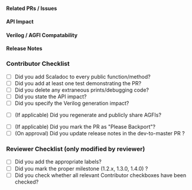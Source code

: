 <!-- Provide a brief description of the PR -->

#### Related PRs / Issues

<!-- List any related issues here -->

#### API Impact

<!-- How would this affect the current API? Does this add, extend, deprecate, remove, or break any existing API? -->

#### Verilog / AGFI Compatability

<!-- Does this change any generated Verilog, or the simulator memory map?  -->

#### Release Notes

<!-- You'll copy text from here to the dev-to-master PR.  -->

### Contributor Checklist

- [ ] Did you add Scaladoc to every public function/method?
- [ ] Did you add at least one test demonstrating the PR?
- [ ] Did you delete any extraneous prints/debugging code?
- [ ] Did you state the API impact?
- [ ] Did you specify the Verilog generation impact?
<!-- Do this if this PR changes verilog or breaks the default AGFIs -->
- [ ] (If applicable) Did you regenerate and publicly share AGFIs?
<!-- Do this if this PR is a bugfix that should be applied to master -->
- [ ] (If applicable) Did you mark the PR as "Please Backport"?
- [ ] (On approval) Did you update release notes in the dev-to-master PR ?

### Reviewer Checklist (only modified by reviewer)
- [ ] Did you add the appropriate labels?
- [ ] Did you mark the proper milestone (1.2.x, 1.3.0, 1.4.0) ?
- [ ] Did you check whether all relevant Contributor checkboxes have been checked?

